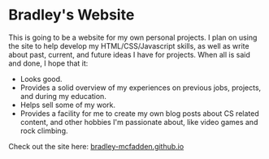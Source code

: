 # Bradley's Website

This is going to be a website for my own personal projects. I plan on 
using the site to help develop my HTML/CSS/Javascript skills, as well as
write about past, current, and future ideas I have for projects. When all is
said and done, I hope that it:

- Looks good.
- Provides a solid overview of my experiences on previous jobs, projects, and during my education.
- Helps sell some of my work.
- Provides a facility for me to create my own blog posts about CS related
content, and other hobbies I'm passionate about, like video games and rock 
climbing.

Check out the site here:
[bradley-mcfadden.github.io](https://bradley-mcfadden.github.io)
